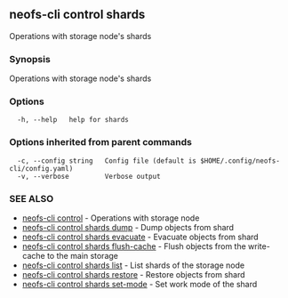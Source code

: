 ## neofs-cli control shards

Operations with storage node's shards

### Synopsis

Operations with storage node's shards

### Options

```
  -h, --help   help for shards
```

### Options inherited from parent commands

```
  -c, --config string   Config file (default is $HOME/.config/neofs-cli/config.yaml)
  -v, --verbose         Verbose output
```

### SEE ALSO

* [neofs-cli control](neofs-cli_control.md)	 - Operations with storage node
* [neofs-cli control shards dump](neofs-cli_control_shards_dump.md)	 - Dump objects from shard
* [neofs-cli control shards evacuate](neofs-cli_control_shards_evacuate.md)	 - Evacuate objects from shard
* [neofs-cli control shards flush-cache](neofs-cli_control_shards_flush-cache.md)	 - Flush objects from the write-cache to the main storage
* [neofs-cli control shards list](neofs-cli_control_shards_list.md)	 - List shards of the storage node
* [neofs-cli control shards restore](neofs-cli_control_shards_restore.md)	 - Restore objects from shard
* [neofs-cli control shards set-mode](neofs-cli_control_shards_set-mode.md)	 - Set work mode of the shard

